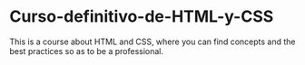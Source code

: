 # Curso-definitivo-de-HTML-y-CSS
This is a course about HTML and CSS, where you can find concepts and the best practices so as to be a professional.
